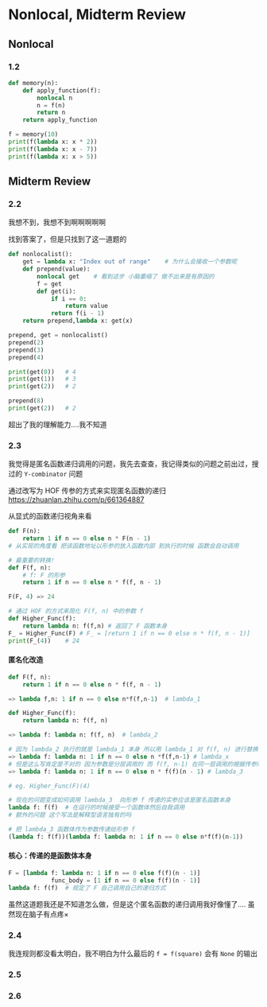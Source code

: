 # Nonlocal, Midterm Review

## Nonlocal

### 1.2

```python
def memory(n):
    def apply_function(f):
        nonlocal n
        n = f(n)
        return n
    return apply_function

f = memory(10)
print(f(lambda x: x * 2))
print(f(lambda x: x - 7))
print(f(lambda x: x > 5))
```



## Midterm Review

### 2.2

我想不到，我想不到啊啊啊啊啊

找到答案了，但是只找到了这一道题的

```python
def nonlocalist():
    get = lambda x: "Index out of range"    # 为什么会接收一个参数呢
    def prepend(value):
        nonlocal get	# 看到这步 小脑萎缩了 做不出来是有原因的
        f = get
        def get(i):
            if i == 0:
                return value
            return f(i - 1)
    return prepend,lambda x: get(x)

prepend, get = nonlocalist()
prepend(2)
prepend(3)
prepend(4)

print(get(0))   # 4
print(get(1))   # 3
print(get(2))   # 2

prepend(8)
print(get(2))   # 2
```

超出了我的理解能力....我不知道



### 2.3

我觉得是匿名函数递归调用的问题，我先去查查，我记得类似的问题之前出过，搜过的 `Y-combinator` 问题

通过改写为 HOF 传参的方式来实现匿名函数的递归 https://zhuanlan.zhihu.com/p/661364887 

从显式的函数递归视角来看

```python
def F(n):
    return 1 if n == 0 else n * F(n - 1)
# 从实现的角度看 把该函数地址以形参的放入函数内部 到执行的时候 函数会自动调用

# 最重要的转换!
def F(f, n):
    # f: F 的形参
    return 1 if n == 0 else n * f(f, n - 1)

F(F, 4)	=> 24

# 通过 HOF 的方式来简化 F(f, n) 中的参数 f
def Higher_Func(f):
    return lambda n: f(f,n) # 返回了 F 函数本身
F_ = Higher_Func(F) # F_ = [return 1 if n == 0 else n * f(f, n - 1)]
print(F_(4))    # 24
```

#### 匿名化改造

```python
def F(f, n):
    return 1 if n == 0 else n * f(f, n - 1)

=> lambda f,n: 1 if n == 0 else n*f(f,n-1)	# lambda_1

def Higher_Func(f):
    return lambda n: f(f, n)

=> lambda f: lambda n: f(f, n)	# lambda_2

# 因为 lambda_2 执行的就是 lambda_1 本身 所以用 lambda_1 对 f(f, n) 进行替换
=> lambda f: lambda n: 1 if n == 0 else n *f(f,n-1)	# lambda_x
# 但是这么写肯定是不对的 因为参数是分层调用的 而 f(f, n-1) 在同一层调用的根据传参顺序拆开
=> lambda f: lambda n: 1 if n == 0 else n * f(f)(n - 1)	# lambda_3

# eg. Higher_Func(F)(4)

# 现在的问题变成如何调用 lambda_3	向形参 f 传递的实参应该是匿名函数本身
lambda f: f(f)	# 在运行的时候接受一个函数体然后自我调用
# 额外的问题 这个写法是解释型语言独有的吗

# 把 lambda_3 函数体作为参数传递给形参 f 
(lambda f: f(f))(lambda f: lambda n: 1 if n == 0 else n*f(f)(n-1))
```

#### 核心：传递的是函数体本身

```python
F = [lambda f: lambda n: 1 if n == 0 else f(f)(n - 1)]
		    func_body = [1 if n == 0 else f(f)(n - 1)]
lambda f: f(f)	# 规定了 F 自己调用自己的递归方式
```

虽然这道题我还是不知道怎么做，但是这个匿名函数的递归调用我好像懂了.... 虽然现在脑子有点疼×





### 2.4

我连规则都没看太明白，我不明白为什么最后的 `f = f(square)` 会有 `None` 的输出



### 2.5



### 2.6



